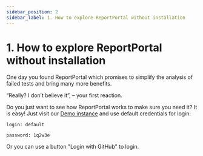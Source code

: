 ```yaml
---
sidebar_position: 2
sidebar_label: 1. How to explore ReportPortal without installation
---
```


# 1. How to explore ReportPortal without installation

One day you found ReportPortal which promises to simplify the analysis of failed tests and bring many more benefits.

“Really? I don’t believe it”, – your first reaction.

Do you just want to see how ReportPortal works to make sure you need it? It is easy! Just visit our [Demo instance](https://demo.reportportal.io/ui/) and use default credentials for login:

```
login: default

password: 1q2w3e
```

Or you can use a button "Login with GitHub" to login.
